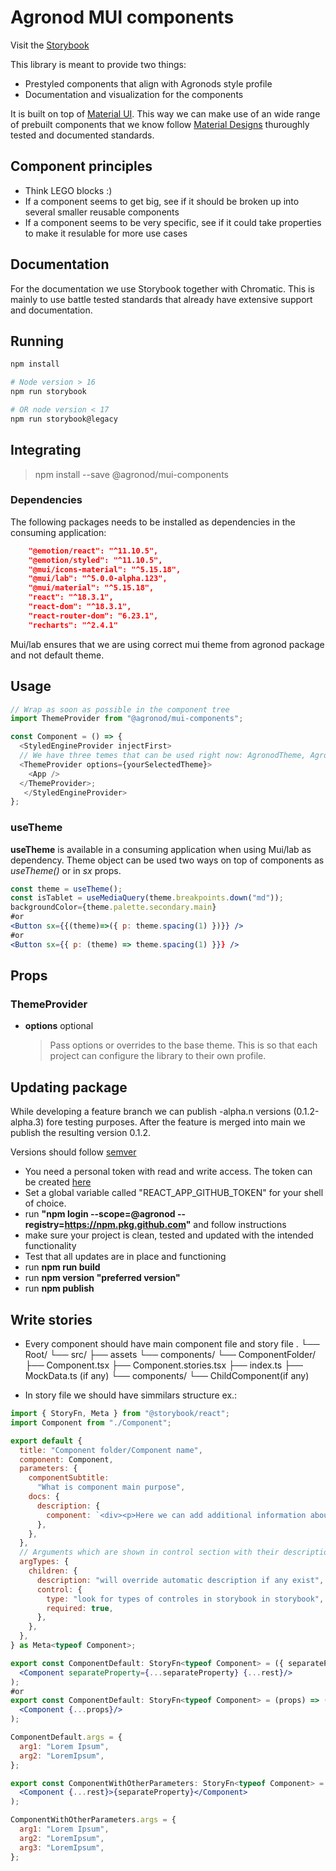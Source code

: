 # Agronod MUI components

Visit the [Storybook](https://main--626a5b4b1abebb004a4657a8.chromatic.com)

This library is meant to provide two things:

- Prestyled components that align with Agronods style profile
- Documentation and visualization for the components

It is built on top of [Material UI](https://mui.com/getting-started/usage/).
This way we can make use of an wide range of prebuilt components that we know follow [Material Designs](https://material.io/design) thuroughly tested and documented standards.

## Component principles

- Think LEGO blocks :)
- If a component seems to get big, see if it should be broken up into several smaller reusable components
- If a component seems to be very specific, see if it could take properties to make it resulable for more use cases

## Documentation

For the documentation we use Storybook together with Chromatic.
This is mainly to use battle tested standards that already have extensive support and documentation.

## Running

```bash
npm install

# Node version > 16
npm run storybook

# OR node version < 17
npm run storybook@legacy
```

## Integrating

> npm install --save @agronod/mui-components

### Dependencies

The following packages needs to be installed as dependencies in the consuming application:

```json
    "@emotion/react": "^11.10.5",
    "@emotion/styled": "^11.10.5",
    "@mui/icons-material": "^5.15.18",
    "@mui/lab": "^5.0.0-alpha.123",
    "@mui/material": "^5.15.18",
    "react": "^18.3.1",
    "react-dom": "^18.3.1",
    "react-router-dom": "6.23.1",
    "recharts": "^2.4.1"
```

Mui/lab ensures that we are using correct mui theme from agronod package and not default theme.

## Usage

```javascript
// Wrap as soon as possible in the component tree
import ThemeProvider from "@agronod/mui-components";

const Component = () => {
  <StyledEngineProvider injectFirst>
  // We have three temes that can be used right now: AgronodTheme, AgrosphereTheme, AgrosphereDarkTheme
  <ThemeProvider options={yourSelectedTheme}> 
    <App />
  </ThemeProvider>;
   </StyledEngineProvider>
};
```

### useTheme

**useTheme** is available in a consuming application when using Mui/lab as dependency. Theme object can be used two ways on top of components as *useTheme()* or in *sx* props.

```jsx
const theme = useTheme();
const isTablet = useMediaQuery(theme.breakpoints.down("md"));
backgroundColor={theme.palette.secondary.main}
#or
<Button sx={{(theme)=>({ p: theme.spacing(1) })}} />
#or
<Button sx={{ p: (theme) => theme.spacing(1) }}} />
```

## Props

### ThemeProvider

- **options** optional

  > Pass options or overrides to the base theme.
  > This is so that each project can configure the library to their own profile.

## Updating package

While developing a feature branch we can publish -alpha.n versions (0.1.2-alpha.3) fore testing purposes. After the feature is merged into main we publish the resulting version 0.1.2.

Versions should follow [semver](https://semver.org/)

- You need a personal token with read and write access. The token can be created [here](https://github.com/settings/tokens)
- Set a global variable called "REACT_APP_GITHUB_TOKEN" for your shell of choice.
- run **"npm login --scope=@agronod --registry=https://npm.pkg.github.com"** and follow instructions
- make sure your project is clean, tested and updated with the intended functionality
- Test that all updates are in place and functioning
- run **npm run build**
- run **npm version "preferred version"**
- run **npm publish**

## Write stories
- Every component should have main component file and story file
.
└── Root/
    └── src/
        ├── assets
        └── components/
            └── ComponentFolder/
                ├── Component.tsx
                ├── Component.stories.tsx
                ├── index.ts
                ├── MockData.ts (if any)
                └── components/
                    └── ChildComponent(if any)

- In story file we should have simmilars structure ex.: 
```jsx
import { StoryFn, Meta } from "@storybook/react";
import Component from "./Component";

export default {
  title: "Component folder/Component name",
  component: Component,
  parameters: {
    componentSubtitle:
      "What is component main purpose",
    docs: {
      description: {
        component: `<div><p>Here we can add additional information about component, notes, warnings.</p></div>`,
      },
    },
  },
  // Arguments which are shown in control section with their description and default values
  argTypes: {
    children: {
      description: "will override automatic description if any exist",
      control: {
        type: "look for types of controles in storybook in storybook",
        required: true,
      },
    },
  },
} as Meta<typeof Component>;

export const ComponentDefault: StoryFn<typeof Component> = ({ separateProperty, ...rest }) => (
  <Component separateProperty={...separateProperty} {...rest}/>
);
#or
export const ComponentDefault: StoryFn<typeof Component> = (props) => (
  <Component {...props}/>
);

ComponentDefault.args = {
  arg1: "Lorem Ipsum",
  arg2: "LoremIpsum",
};

export const ComponentWithOtherParameters: StoryFn<typeof Component> = ({ separateProperty, ...rest }) => (
  <Component {...rest}>{separateProperty}</Component>
);

ComponentWithOtherParameters.args = {
  arg1: "Lorem Ipsum",
  arg2: "LoremIpsum",
  arg3: "LoremIpsum",
};
```
